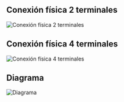 ## Conexión física 2 terminales

![Conexión física 2 terminales](https://github.com/angelumoca21/Arduino/blob/main/2.boton/imagenes/conexionFisica2.png)

## Conexión física 4 terminales

![Conexión física 4 terminales](https://github.com/angelumoca21/Arduino/blob/main/2.boton/imagenes/conexionFisica4.png)

## Diagrama
![Diagrama](https://github.com/angelumoca21/Arduino/blob/main/2.boton/imagenes/diagrama.png)